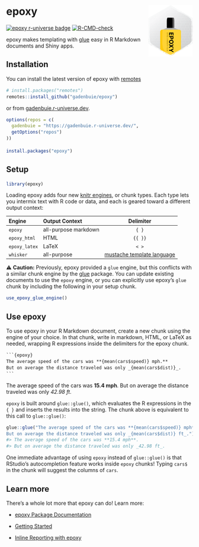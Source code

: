 
<!-- README.md is generated from README.Rmd. Please edit that file -->

# epoxy <a href='http://pkg.garrickadenbuie.com/epoxy'><img src='man/figures/logo.png' align="right" height="139" /></a>

<!-- badges: start -->

[![epoxy r-universe
badge](https://gadenbuie.r-universe.dev/badges/epoxy)](https://gadenbuie.r-universe.dev)
[![R-CMD-check](https://github.com/gadenbuie/epoxy/workflows/R-CMD-check/badge.svg)](https://github.com/gadenbuie/epoxy/actions)
<!-- badges: end -->

epoxy makes templating with [glue](https://glue.tidyverse.org) easy in R
Markdown documents and Shiny apps.

## Installation

You can install the latest version of epoxy with
[remotes](https://remotes.r-lib.org)

``` r
# install.packages("remotes")
remotes::install_github("gadenbuie/epoxy")
```

or from [gadenbuie.r-universe.dev](https://gadenbuie.r-universe.dev).

``` r
options(repos = c(
  gadenbuie = "https://gadenbuie.r-universe.dev/",
  getOptions("repos")
))

install.packages("epoxy")
```

## Setup

``` r
library(epoxy)
```

Loading epoxy adds four new [knitr
engines](https://bookdown.org/yihui/rmarkdown/language-engines.html), or
chunk types. Each type lets you intermix text with R code or data, and
each is geared toward a different output context:

| Engine        | Output Context       |                         Delimiter                         |
| :------------ | :------------------- | :-------------------------------------------------------: |
| `epoxy`       | all-purpose markdown |                           `{ }`                           |
| `epoxy_html`  | HTML                 |                          `{{ }}`                          |
| `epoxy_latex` | LaTeX                |                           `< >`                           |
| `whisker`     | all-purpose          | [mustache template language](https://mustache.github.io/) |

⚠️ **Caution:** Previously, epoxy provided a `glue` engine, but this
conflicts with a similar chunk engine by the
[glue](https://glue.tidyverse.org) package. You can update existing
documents to use the `epoxy` engine, or you can explicitly use epoxy’s
`glue` chunk by including the following in your setup chunk.

``` r
use_epoxy_glue_engine()
```

## Use epoxy

To use epoxy in your R Markdown document, create a new chunk using the
engine of your choice. In that chunk, write in markdown, HTML, or LaTeX
as needed, wrapping R expressions inside the delimiters for the epoxy
chunk.

```` default
```{epoxy}
The average speed of the cars was **{mean(cars$speed)} mph.**
But on average the distance traveled was only _{mean(cars$dist)}_.
```
````

The average speed of the cars was **15.4 mph**. But on average the
distance traveled was only *42.98 ft*.

`epoxy` is built around `glue::glue()`, which evaluates the R
expressions in the `{ }` and inserts the results into the string. The
chunk above is equivalent to this call to `glue::glue()`:

``` r
glue::glue("The average speed of the cars was **{mean(cars$speed)} mph**.
But on average the distance traveled was only _{mean(cars$dist)} ft_.")
#> The average speed of the cars was **15.4 mph**.
#> But on average the distance traveled was only _42.98 ft_.
```

One immediate advantage of using `epoxy` instead of `glue::glue()` is
that RStudio’s autocompletion feature works inside `epoxy` chunks\!
Typing `cars$` in the chunk will suggest the columns of `cars`.

## Learn more

There’s a whole lot more that epoxy can do\! Learn more:

  - [epoxy Package Documentation](https://pkg.garrickadenbuie.com/epoxy)

  - [Getting
    Started](https://pkg.garrickadenbuie.com/epoxy/articles/epoxy.html)

  - [Inline Reporting with
    epoxy](https://pkg.garrickadenbuie.com/epoxy/articles/inline-reporting.html)
